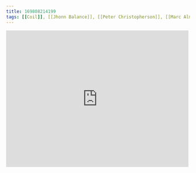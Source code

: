 ```yaml
---
title: 169808214199
tags: [[Coil]], [[Jhonn Balance]], [[Peter Christopherson]], [[Marc Almond]]
---
```

<iframe allow="accelerometer; autoplay; clipboard-write; encrypted-media; gyroscope; picture-in-picture" allowfullscreen="" frameborder="0" height="375" id="youtube_iframe" src="https://www.youtube.com/embed/pRWHjwbCDEQ?feature=oembed&amp;enablejsapi=1&amp;origin=https://safe.txmblr.com&amp;wmode=opaque" width="500"></iframe>